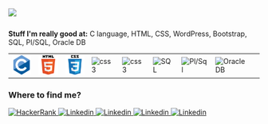 <h1 align="left">
  <a href="https://git.io/typing-svg">
    <img src="https://readme-typing-svg.herokuapp.com?lines=Hello,+There!+👋;This+is+Rohit+shukla....;Nice+to+meet+you!&color=%23000000&size=28">
  </a>
</h1> 


<p align="left"><b >Stuff I'm really good at:</b> C language, HTML, CSS, WordPress, Bootstrap, SQL, Pl/SQL, Oracle DB</p>
<table> <tr>
<td align="left"> <a href="https://www.cprogramming.com/" target="_blank"> <img src="https://raw.githubusercontent.com/devicons/devicon/master/icons/c/c-original.svg" alt="c" width="40" height="40"/> </td> <td href="https://www.w3.org/html/" target="_blank"> <img src="https://raw.githubusercontent.com/devicons/devicon/master/icons/html5/html5-original-wordmark.svg" alt="html5" width="40" height="40"/> 
  
  <td href="https://www.w3schools.com/css/" target="_blank"> <img src="https://raw.githubusercontent.com/devicons/devicon/master/icons/css3/css3-original-wordmark.svg" alt="css3" width="40" height="40"/> </td> 
  
  <td href="https://wordpress.org/" target="_blank"> <img src="https://upload.wikimedia.org/wikipedia/commons/thumb/9/98/WordPress_blue_logo.svg/1200px-WordPress_blue_logo.svg.png" alt="css3" width="40" height="40"/> </td>
  
  <td href="https://getbootstrap.com/" target="_blank"> <img src="https://upload.wikimedia.org/wikipedia/commons/b/b2/Bootstrap_logo.svg" alt="css3" width="40" height="40"/> </td> 
  <td  href="https://www.w3schools.com/sql/" target="_blank"> <img src="https://w7.pngwing.com/pngs/167/148/png-transparent-microsoft-azure-sql-database-microsoft-sql-server-database-blue-text-logo-thumbnail.png" alt="SQL" width="40" height="40"/> </td>
  <td href="https://www.oracle.com/in/database/technologies/appdev/plsql.html" target="_blank"> <img src="https://blogger.googleusercontent.com/img/a/AVvXsEh_mh35oPtukNeOK87qLrdQ9XgMx3X3DElCDYFZ9VOJZp-92y3CsQfA3n92Ss8RCmOaGcCnz21yxyar3FkYMPsEvLEhQ8GIywqwThEiYWflk-Lk--EgSlPrDJ5JhN1SRITpXzvCHsSZetXz67Sx-u7fqY7QlYk30vZuc30GPdmHBYkBZv0gxMQnPzVC=s200" alt="Pl/Sql" width="50" height="50"/> 
</td>
  <td href="https://www.oracle.com/in/index.html" target="_blank"> <img src="https://permaclipart.org/imagesvg/165444/" alt="Oracle DB" width="40" height="40"/> 
</td></p> </tr></table>
<h3 > Where to find me?</h3>
<p align="left">
<a href="https://www.hackerrank.com/rohitshukla001" target="_blank"><img alt="HackerRank" src="https://i0.wp.com/gradsingames.com/wp-content/uploads/2016/05/856771_668224053197841_1943699009_o.png" />
<a href="https://www.linkedin.com/in/rohitshukla001/" target="_blank"><img alt="Linkedin" src="https://img.shields.io/badge/LinkedIn-0077B5?style=for-the-badge&logo=linkedin&logoColor=white" /> <a href="mailto:rawstar1090@gmail.com" target="_blank"><img alt="Linkedin" src="https://img.shields.io/badge/Gmail-D14836?style=for-the-badge&logo=gmail&logoColor=white" />  <a href="https://gitlab.com/rohitshukla001" target="_blank"><img alt="Linkedin" src="https://img.shields.io/badge/GitLab-330F63?style=for-the-badge&logo=gitlab&logoColor=white" /> <a href="https://stackoverflow.com/users/17337182/rohit-shukla" target="_blank"><img alt="Linkedin" src="https://img.shields.io/badge/Stack_Overflow-FE7A16?style=for-the-badge&logo=stack-overflow&logoColor=white" />
</p>

